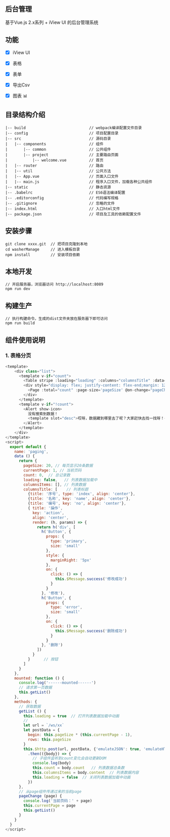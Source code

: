 
## 后台管理 ##
基于Vue.js 2.x系列 + iView UI 的后台管理系统

## 功能 ##
- [x] iView UI
- [x] 表格
- [x] 表单
- [x] 导出Csv
- [x] 图表 :bar_chart:


## 目录结构介绍 ##

	|-- build                            // webpack编译配置文件目录
	|-- config                           // 项目配置目录
	|-- src                              // 源码目录
	|   |-- components                   // 组件
	|       |-- common                   // 公共组件
	|       |-- project                  // 主要路由页面
	|           |-- welcome.vue          // 首页
	|   |-- router                       // 路由
	|   |-- util                         // 公共方法 
	|   |-- App.vue                      // 页面入口文件
	|   |-- main.js                      // 程序入口文件，加载各种公共组件
	|-- static                           // 静态资源
	|-- .babelrc                         // ES6语法编译配置
	|-- .editorconfig                    // 代码编写规格
	|-- .gitignore                       // 忽略的文件
	|-- index.html                       // 入口html文件
	|-- package.json                     // 项目及工具的依赖配置文件


## 安装步骤 ##

	git clone xxxx.git  // 把项目克隆到本地
	cd washerManage     // 进入模板目录
	npm install         // 安装项目依赖

## 本地开发 ##

	// 开启服务器，浏览器访问 http://localhost:8089
	npm run dev

## 构建生产 ##

	// 执行构建命令，生成的dist文件夹放在服务器下即可访问
	npm run build

## 组件使用说明 ##

### 1. 表格分页 ###
```JavaScript
<template>
    <div class="list">
      <template v-if="count">
        <Table stripe :loading="loading" :columns="columnsTitle" :data="columnsItems"></Table>
        <div style="display: flex; justify-content: flex-end;margin: 12px 0;">
          <Page :total="count" :page-size='pageSize' @on-change="pageChange" show-total show-elevator></Page>
        </div>
      </template>
      <template v-if="!count">
        <Alert show-icon>
          没有搜索到数据！
          <template slot="desc">哎呀，数据藏到哪里去了呢？大家赶快去找一找呀！</template>
        </Alert>
      </template>
    </div>
</template>
<script>
  export default {
    name: 'paging',
    data () {
      return {
        pageSize: 20, // 每页显示20条数据
        currentPage: 1, // 当前页码
        count: 0,  // 总记录数
        loading: false,   // 列表数据加载中
        columnsItems: [], // 列表数据
        columnsTitle: [    // 列表标题
          {title: '序号', type: 'index', align: 'center'},
          {title: '名称', key: 'name', align: 'center'},
          {title: '编号', key: 'no', align: 'center'},
          { title: '操作',
            key: 'action',
            align: 'center',
            render: (h, params) => {
              return h('div', [
                h('Button', {
                  props: {
                    type: 'primary',
                    size: 'small'
                  },
                  style: {
                    marginRight: '5px'
                  },
                  on: {
                    click: () => {
                      this.$Message.success('修改成功')
                    }
                  }
                }, '修改'),
                h('Button', {
                  props: {
                    type: 'error',
                    size: 'small'
                  },
                  on: {
                    click: () => {
                      this.$Message.success('删除成功')
                    }
                  }
                }, '删除')
              ])
            }
          }      // 按钮
        ]
      }
    },
    mounted: function () {
      console.log('------mounted------')
      // 请求第一页数据
      this.getList()
    },
    methods: {
      // 获取数据
      getList () {
        this.loading = true  // 打开列表数据加载中动画
        //
        let url = `/ws/xx`
        let postData = {
          begin: this.pageSize * (this.currentPage - 1),
          rows: this.pageSize
        }
        this.$http.post(url, postData, {'emulateJSON': true, 'emulateHTTP': true})
          .then(({body}) => {
            // 子组件监听到count变化会自动更新DOM
            console.log(body)
            this.count = body.count   // 列表数据总条数
            this.columnsItems = body.content  // 列表数据内容
            this.loading = false  // 关闭列表数据加载中动画
          })
      },
      // 从page组件传递过来的当前page
      pageChange (page) {
        console.log('当前页码：' + page)
        this.currentPage = page
        this.getList()
      }
    }
  }
</script>
```

